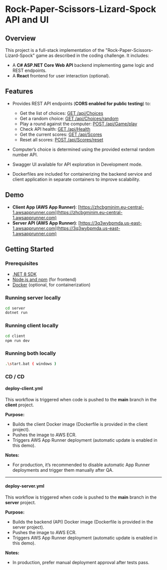 # Rock-Paper-Scissors-Lizard-Spock API and UI

## Overview

This project is a full-stack implementation of the "Rock-Paper-Scissors-Lizard-Spock" game as described in the coding challenge. It includes:

- A **C# ASP.NET Core Web API** backend implementing game logic and REST endpoints.
- A **React** frontend for user interaction (optional).

## Features

- Provides REST API endpoints (**CORS enabled for public testing**) to:

  - Get the list of choices: [GET /api/Choices](https://3q3wybpmda.us-east-1.awsapprunner.com/api/Choices)
  - Get a random choice: [GET /api/Choices/random](https://3q3wybpmda.us-east-1.awsapprunner.com/api/Choices/random)
  - Play a round against the computer: [POST /api/Game/play](https://3q3wybpmda.us-east-1.awsapprunner.com/api/Game/play)
  - Check API health: [GET /api/Health](https://3q3wybpmda.us-east-1.awsapprunner.com/api/Health)
  - Get the current scores: [GET /api/Scores](https://3q3wybpmda.us-east-1.awsapprunner.com/api/Scores)
  - Reset all scores: [POST /api/Scores/reset](https://3q3wybpmda.us-east-1.awsapprunner.com/api/Scores/reset)

- Computer’s choice is determined using the provided external random number API.
- Swagger UI available for API exploration in Development mode.
- Dockerfiles are included for containerizing the backend service and client application in separate containers to improve scalability.

## Demo

- **Client App (AWS App Runner)**: [https://zhcbgmjnim.eu-central-1.awsapprunner.com](https://zhcbgmjnim.eu-central-1.awsapprunner.com)
- **Server API (AWS App Runner)**: [https://3q3wybpmda.us-east-1.awsapprunner.com](https://3q3wybpmda.us-east-1.awsapprunner.com)

## Getting Started

### Prerequisites

- [.NET 8 SDK](https://dotnet.microsoft.com/download/dotnet/8.0)
- [Node.js and npm](https://nodejs.org/en/download/) (for frontend)
- [Docker](https://www.docker.com/get-started) (optional, for containerization)

### Running server locally

```bash
cd server
dotnet run

```

### Running client locally

```bash
cd client
npm run dev

```

### Running both locally

```bash
.\start.bat ( windows )

```

### CD / CD

#### deploy-client.yml

This workflow is triggered when code is pushed to the **main** branch in the **client** project.

**Purpose:**

- Builds the client Docker image (Dockerfile is provided in the client project).
- Pushes the image to AWS ECR.
- Triggers AWS App Runner deployment (automatic update is enabled in this demo).

**Notes:**

- For production, it’s recommended to disable automatic App Runner deployments and trigger them manually after QA.

---

#### deploy-server.yml

This workflow is triggered when code is pushed to the **main** branch in the **server** project.

**Purpose:**

- Builds the backend (API) Docker image (Dockerfile is provided in the server project).
- Pushes the image to AWS ECR.
- Triggers AWS App Runner deployment (automatic update is enabled in this demo).

**Notes:**

- In production, prefer manual deployment approval after tests pass.
